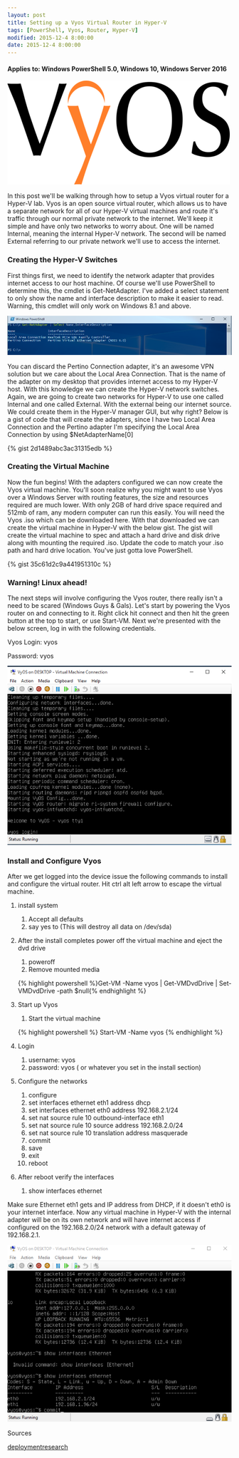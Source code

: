 ```yaml
---
layout: post
title: Setting up a Vyos Virtual Router in Hyper-V
tags: [PowerShell, Vyos, Router, Hyper-V]
modified: 2015-12-4 8:00:00
date: 2015-12-4 8:00:00
---
```

#### Applies to: Windows PowerShell 5.0, Windows 10, Windows Server 2016

![VyosLogo](/images/posts/2015-12-4/vyoslogo.png "vyoslogo")

In this post we'll be walking through how to setup a Vyos virtual router for a Hyper-V lab. Vyos is an open source virtual router, which allows us to have a separate network for all of our Hyper-V virtual machines and route it's traffic through our normal private network to the internet. We'll keep it simple and have only two networks to worry about. One will be named Internal, meaning the internal Hyper-V network. The second will be named External referring to our private network we'll use to access the internet.

### Creating the Hyper-V Switches

First things first, we need to identify the network adapter that provides internet access to our host machine. Of course we'll use PowerShell to determine this, the cmdlet is Get-NetAdapter. I've added a select statement to only show the name and interface description to make it easier to read. Warning, this cmdlet will only work on Windows 8.1 and above.

![Get-NetAdapter](/images/posts/2015-12-4/get-netadapter.png "get-netadapter")

You can discard the Pertino Connection adapter, it's an awesome VPN solution but we care about the Local Area Connection. That is the name of the adapter on my desktop that provides internet access to my Hyper-V host. With this knowledge we can create the Hyper-V network switches. Again, we are going to create two networks for Hyper-V to use one called Internal and one called External. With the external being our internet source. We could create them in the Hyper-V manager GUI, but why right? Below is a gist of code that will create the adapters, since I have two Local Area Connection and the Pertino adapter I'm specifying the Local Area Connection by using $NetAdapterName[0]

{% gist 2d1489abc3ac31315edb %}

### Creating the Virtual Machine

Now the fun begins! With the adapters configured we can now create the Vyos virtual machine. You'll soon realize why you might want to use Vyos over a Windows Server with routing features, the size and resources required are much lower. With only 2GB of hard drive space required and 512mb of ram, any modern computer can run this easily. You will need the Vyos .iso which can be downloaded here. With that downloaded we can create the virtual machine in Hyper-V with the below gist. The gist will create the virtual machine to spec and attach a hard drive and disk drive along with mounting the required .iso. Update the code to match your .iso path and hard drive location. You've just gotta love PowerShell.

{% gist 35c61d2c9a441951310c %}

### Warning! Linux ahead!

The next steps will involve configuring the Vyos router, there really isn't a need to be scared (Windows Guys & Gals). Let's start by powering the Vyos router on and connecting to it. Right click hit connect and then hit the green button at the top to start, or use Start-VM. Next we're presented with the below screen, log in with the following credentials.

Vyos Login: vyos

Password: vyos

![vyosstartscreen](/images/posts/2015-12-4/vyosstartscreen.png "vyosstartscreen")

### Install and Configure Vyos

After we get logged into the device issue the following commands to install and configure the virtual router. Hit ctrl alt left arrow to escape the virtual machine.

1. install system
    1. Accept all defaults
    2. say yes to (This will destroy all data on /dev/sda)
2. After the install completes power off the virtual machine and eject the dvd drive
    1. poweroff
    2. Remove mounted media
    
    {% highlight powershell %}Get-VM -Name vyos | Get-VMDvdDrive | Set-VMDvdDrive -path $null{% endhighlight %}
     
3. Start up Vyos
    1. Start the virtual machine
    
    {% highlight powershell %} 
    Start-VM -Name vyos
    {% endhighlight %}

4. Login
    1. username: vyos
    2. password:  vyos ( or whatever you set in the install section)
5. Configure the networks
    1. configure
    2. set interfaces ethernet eth1 address dhcp
    3. set interfaces ethernet eth0 address 192.168.2.1/24
    4. set nat source rule 10 outbound-interface eth1
    5. set nat source rule 10 source address 192.168.2.0/24
    6. set nat source rule 10 translation address masquerade
    7. commit
    8. save
    9. exit
    0. reboot
6. After reboot verify the interfaces
    1. show interfaces ethernet
    
Make sure Ethernet eth1 gets and IP address from DHCP, if it doesn't eth0 is your internet interface. Now any virtual machine in Hyper-V with the internal adapter will be on its own network and will have internet access if configured on the 192.168.2.0/24 network with a default gateway of 192.168.2.1.

![VyosInterface](/images/posts/2015-12-4/vyosinterface.png "vyosinterface")

Sources

[deploymentresearch](http://deploymentresearch.com/Research/Post/285/Using-a-virtual-router-for-your-lab-and-test-environment)